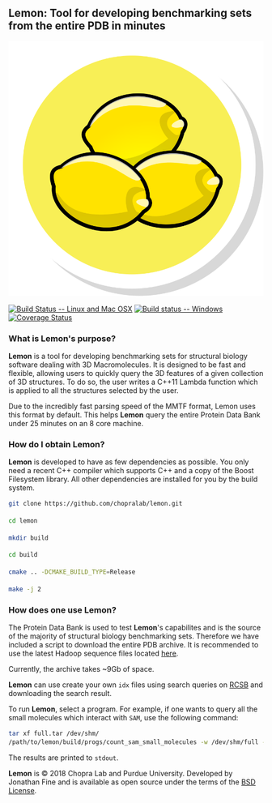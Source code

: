 ## Lemon:  Tool for developing benchmarking sets from the entire PDB in minutes 

![Logo](doc/icon.svg)

[![Build Status -- Linux and Mac OSX](https://travis-ci.org/chopralab/lemon.svg?branch=master)](https://travis-ci.org/chopralab/lemon)
[![Build status -- Windows](https://ci.appveyor.com/api/projects/status/gsbuqupcn2598l4d/branch/master?svg=true)](https://ci.appveyor.com/project/frodofine/lemon/branch/master)
[![Coverage Status](https://coveralls.io/repos/github/chopralab/lemon/badge.svg?branch=master)](https://coveralls.io/github/chopralab/lemon?branch=master)

### What is Lemon's purpose?

**Lemon** is a tool for developing benchmarking sets for structural biology software dealing with 3D Macromolecules.  It is designed to be fast and flexible, allowing users to quickly query the 3D features of a given collection of 3D structures.  To do so, the user writes a C++11 Lambda function which is applied to all the structures selected by the user.

Due to the incredibly fast parsing speed of the MMTF format, Lemon uses this format by default.  This helps **Lemon** query the entire Protein Data Bank under 25 minutes on an 8 core machine.

### How do I obtain Lemon?

**Lemon** is developed to have as few dependencies as possible. You only need a recent C++ compiler which supports C++ and a copy of the Boost Filesystem library. All other dependencies are installed for you by the build system.

```bash
git clone https://github.com/chopralab/lemon.git

cd lemon

mkdir build

cd build

cmake .. -DCMAKE_BUILD_TYPE=Release

make -j 2

```

### How does one use Lemon?

The Protein Data Bank is used to test **Lemon**'s capabilites and is the source of the majority of structural biology benchmarking sets.  Therefore we have included a script to download the entire PDB archive.  It is recommended to use the latest Hadoop sequence files located [here](https://mmtf.rcsb.org/v1.0/hadoopfiles/full.tar).

Currently, the archive takes ~9Gb of space.

**Lemon** can use create your own `idx` files using search queries on [RCSB](https://rcsb.org) and downloading the search result.

To run **Lemon**, select a program. For example, if one wants to query all the small molecules which interact with `SAM`, use the following command:

```bash
tar xf full.tar /dev/shm/
/path/to/lemon/build/progs/count_sam_small_molecules -w /dev/shm/full -n <number of cores>
```

The results are printed to `stdout`.

**Lemon** is &copy; 2018 Chopra Lab and Purdue University. Developed by Jonathan Fine and is  available as open source under the terms of the [BSD License](http://opensource.org/licenses/BSD). 

